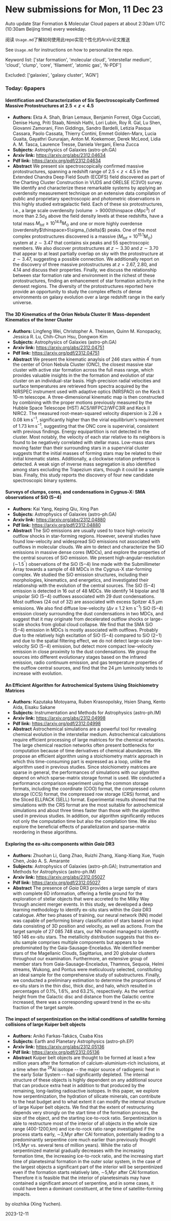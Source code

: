 # New submissions for Mon, 11 Dec 23
Auto update Star Formation & Molecular Cloud papers at about 2:30am UTC (10:30am Beijing time) every weekday.


阅读 `Usage.md`了解如何使用此repo实现个性化的Arxiv论文推送

See `Usage.md` for instructions on how to personalize the repo. 


Keyword list: ['star formation', 'molecular cloud', 'interstellar medium', 'cloud', 'clump', 'core', 'filament', 'atomic gas', 'N-PDF']


Excluded: ['galaxies', 'galaxy cluster', 'AGN']


### Today: 6papers 
#### Identification and Characterization of Six Spectroscopically Confirmed  Massive Protostructures at $2.5<z<4.5$
 - **Authors:** Ekta A. Shah, Brian Lemaux, Benjamin Forrest, Olga Cucciati, Denise Hung, Priti Staab, Nimish Hathi, Lori Lubin, Roy R. Gal, Lu Shen, Giovanni Zamorani, Finn Giddings, Sandro Bardelli, Letizia Pasqua Cassara, Paolo Cassata, Thierry Contini, Emmet Golden-Marx, Lucia Guaita, Gayathri Gururajan, Anton M. Koekemoer, Derek McLeod, Lidia A. M. Tasca, Laurence Tresse, Daniela Vergani, Elena Zucca
 - **Subjects:** Astrophysics of Galaxies (astro-ph.GA)
 - **Arxiv link:** https://arxiv.org/abs/2312.04634
 - **Pdf link:** https://arxiv.org/pdf/2312.04634
 - **Abstract**
 We present six spectroscopically confirmed massive protostructures, spanning a redshift range of $2.5<z<4.5$ in the Extended Chandra Deep Field South (ECDFS) field discovered as part of the Charting Cluster Construction in VUDS and ORELSE (C3VO) survey. We identify and characterize these remarkable systems by applying an overdensity measurement technique on an extensive data compilation of public and proprietary spectroscopic and photometric observations in this highly studied extragalactic field. Each of these six protostructures, i.e., a large scale overdensity (volume $>9000$\thinspace cMpc$^3$) of more than $2.5\sigma_{\delta}$ above the field density levels at these redshifts, have a total mass $M_{tot}\ge10^{14.8}M_\odot$ and one or more highly overdense (overdensity$\thinspace>5\sigma_{\delta}$) peaks. One of the most complex protostructures discovered is a massive ($M_{tot}=10^{15.1}M_\odot$) system at $z\sim3.47$ that contains six peaks and 55 spectroscopic members. We also discover protostructures at $z\sim3.30$ and $z\sim3.70$ that appear to at least partially overlap on sky with the protostructure at $z\sim3.47$, suggesting a possible connection. We additionally report on the discovery of three massive protostructures at $z=2.67$, 2.80, and 4.14 and discuss their properties. Finally, we discuss the relationship between star formation rate and environment in the richest of these protostructures, finding an enhancement of star formation activity in the densest regions. The diversity of the protostructures reported here provide an opportunity to study the complex effects of dense environments on galaxy evolution over a large redshift range in the early universe.
#### The 3D Kinematics of the Orion Nebula Cluster II: Mass-dependent  Kinematics of the Inner Cluster
 - **Authors:** Lingfeng Wei, Christopher A. Theissen, Quinn M. Konopacky, Jessica R. Lu, Chih-Chun Hsu, Dongwon Kim
 - **Subjects:** Astrophysics of Galaxies (astro-ph.GA)
 - **Arxiv link:** https://arxiv.org/abs/2312.04751
 - **Pdf link:** https://arxiv.org/pdf/2312.04751
 - **Abstract**
 We present the kinematic anaylsis of $246$ stars within $4^\prime$ from the center of Orion Nebula Cluster (ONC), the closest massive star cluster with active star formation across the full mass range, which provides valuable insights in the the formation and evolution of star cluster on an individual-star basis. High-precision radial velocities and surface temperatures are retrieved from spectra acquired by the NIRSPEC instrument used with adaptive optics (NIRSPAO) on the Keck II 10-m telescope. A three-dimensional kinematic map is then constructed by combining with the proper motions previously measured by the Hubble Space Telescope (HST) ACS/WFPC2/WFC3IR and Keck II NIRC2. The measured root-mean-squared velocity dispersion is $2.26\pm0.08~\mathrm{km}\,\mathrm{s}^{-1}$, significantly higher than the virial equilibrium's requirement of $1.73~\mathrm{km}\,\mathrm{s}^{-1}$, suggesting that the ONC core is supervirial, consistent with previous findings. Energy equipartition is not detected in the cluster. Most notably, the velocity of each star relative to its neighbors is found to be negatively correlated with stellar mass. Low-mass stars moving faster than their surrounding stars in a supervirial cluster suggests that the initial masses of forming stars may be related to their initial kinematic states. Additionally, a clockwise rotation preference is detected. A weak sign of inverse mass segregation is also identified among stars excluding the Trapezium stars, though it could be a sample bias. Finally, this study reports the discovery of four new candidate spectroscopic binary systems.
#### Surveys of clumps, cores, and condensations in Cygnus-X: SMA  observations of SiO (5$-$4)
 - **Authors:** Kai Yang, Keping Qiu, Xing Pan
 - **Subjects:** Astrophysics of Galaxies (astro-ph.GA)
 - **Arxiv link:** https://arxiv.org/abs/2312.04880
 - **Pdf link:** https://arxiv.org/pdf/2312.04880
 - **Abstract**
 The SiO emissions are usually used to trace high-velocity outflow shocks in star-forming regions. However, several studies have found low-velocity and widespread SiO emissions not associated with outflows in molecular clouds. We aim to detect and characterize the SiO emissions in massive dense cores (MDCs), and explore the properties of the central sources of SiO emission. We present high-angular-resolution ($\sim$1.5$^{\prime\prime}$) observations of the SiO (5$-$4) line made with the Submillimeter Array towards a sample of 48 MDCs in the Cygnus-X star-forming complex. We studied the SiO emission structures, including their morphologies, kinematics, and energetics, and investigated their relationship with the evolution of the central sources. The SiO (5$-$4) emission is detected in 16 out of 48 MDCs. We identify 14 bipolar and 18 unipolar SiO (5$-$4) outflows associated with 29 dust condensations. Most outflows (24 out of 32) are associated with excess Spitzer 4.5 $\mu$m emissions. We also find diffuse low-velocity ($\Delta{v}$ $\le$ 1.2 km s$^{-1}$) SiO (5$-$4) emission closely surrounding the dust condensations in two MDCs, and suggest that it may originate from decelerated outflow shocks or large-scale shocks from global cloud collapse. We find that the SMA SiO (5$-$4) emission in MDCs is mostly associated with outflows. Probably due to the relatively high excitation of SiO (5$-$4) compared to SiO (2$-$1) and due to the spatial filtering effect, we do not detect large-scale low-velocity SiO (5$-$4) emission, but detect more compact low-velocity emission in close proximity to the dust condensations. We group the sources into different evolutionary stages based on the infrared emission, radio continuum emission, and gas temperature properties of the outflow central sources, and find that the 24 $\mu$m luminosity tends to increase with evolution.
#### An Efficient Algorithm for Astrochemical Systems Using Stoichiometry  Matrices
 - **Authors:** Kazutaka Motoyama, Ruben Krasnopolsky, Hsien Shang, Kento Aida, Eisaku Sakane
 - **Subjects:** Instrumentation and Methods for Astrophysics (astro-ph.IM)
 - **Arxiv link:** https://arxiv.org/abs/2312.04998
 - **Pdf link:** https://arxiv.org/pdf/2312.04998
 - **Abstract**
 Astrochemical simulations are a powerful tool for revealing chemical evolution in the interstellar medium. Astrochemical calculations require efficient processing of large matrices for the chemical networks. The large chemical reaction networks often present bottlenecks for computation because of time derivatives of chemical abundances. We propose an efficient algorithm using a stoichiometry matrix approach in which this time-consuming part is expressed as a loop, unlike the algorithm used in previous studies. Since stoichiometry matrices are sparse in general, the performances of simulations with our algorithm depend on which sparse-matrix storage format is used. We conducted a performance comparison experiment using the common storage formats, including the coordinate (COO) format, the compressed column storage (CCS) format, the compressed row storage (CRS) format, and the Sliced ELLPACK (SELL) format. Experimental results showed that the simulations with the CRS format are the most suitable for astrochemical simulations and about three times faster than those with the algorithm used in previous studies. In addition, our algorithm significantly reduces not only the computation time but also the compilation time. We also explore the beneficial effects of parallelization and sparse-matrix reordering in these algorithms.
#### Exploring the ex-situ components within $Gaia$ DR3
 - **Authors:** Zhuohan Li, Gang Zhao, Ruizhi Zhang, Xiang-Xiang Xue, Yuqin Chen, João A. S. Amarante
 - **Subjects:** Astrophysics of Galaxies (astro-ph.GA); Instrumentation and Methods for Astrophysics (astro-ph.IM)
 - **Arxiv link:** https://arxiv.org/abs/2312.05027
 - **Pdf link:** https://arxiv.org/pdf/2312.05027
 - **Abstract**
 The presence of $Gaia$ DR3 provides a large sample of stars with complete 6D information, offering a fertile ground for the exploration of stellar objects that were accreted to the Milky Way through ancient merger events. In this study, we developed a deep learning methodology to identify ex-situ stars within the $Gaia$ DR3 catalogue. After two phases of training, our neural network (NN) model was capable of performing binary classification of stars based on input data consisting of 3D position and velocity, as well as actions. From the target sample of 27 085 748 stars, our NN model managed to identify 160 146 ex-situ stars. The metallicity distribution suggests that this ex-situ sample comprises multiple components but appears to be predominated by the Gaia-Sausage-Enceladus. We identified member stars of the Magellanic Clouds, Sagittarius, and 20 globular clusters throughout our examination. Furthermore, an extensive group of member stars from Gaia-Sausage-Enceladus, Thamnos, Sequoia, Helmi streams, Wukong, and Pontus were meticulously selected, constituting an ideal sample for the comprehensive study of substructures. Finally, we conducted a preliminary estimation to determine the proportions of ex-situ stars in the thin disc, thick disc, and halo, which resulted in percentages of 0.1%, 1.6%, and 63.2%, respectively. As the vertical height from the Galactic disc and distance from the Galactic centre increased, there was a corresponding upward trend in the ex-situ fraction of the target sample.
#### The impact of serpentinization on the initial conditions of satellite  forming collisions of large Kuiper belt objects
 - **Authors:** Anikó Farkas-Takács, Csaba Kiss
 - **Subjects:** Earth and Planetary Astrophysics (astro-ph.EP)
 - **Arxiv link:** https://arxiv.org/abs/2312.05136
 - **Pdf link:** https://arxiv.org/pdf/2312.05136
 - **Abstract**
 Kuiper belt objects are thought to be formed at least a few million years after the formation of calcium-aluminium-rich inclusions, at a time when the $^{26}$Al isotope -- the major source of radiogenic heat in the early Solar System -- had significantly depleted. The internal structure of these objects is highly dependent on any additional source that can produce extra heat in addition to that produced by the remaining, long-lasting radioactive isotopes. In this paper, we explore how serpentinization, the hydration of silicate minerals, can contribute to the heat budget and to what extent it can modify the internal structure of large Kuiper belt objects. We find that the extent of restructuring depends very strongly on the start time of the formation process, the size of the object, and the starting ice-to-rock ratio. Serpentinization is able to restructure most of the interior of all objects in the whole size range (400-1200\,km) and ice-to-rock ratio range investigated if the process starts early, $\sim$3\,Myr after CAI formation, potentially leading to a predominantly serpentine core much earlier than previously thought ($\leq$5\,Myr vs. several tens of million years). While the ratio of serpentinized material gradually decreases with the increasing formation time, the increasing ice-to-rock ratio, and the increasing start time of planetesimal formation in the outer solar system, in the case of the largest objects a significant part of the interior will be serpentinized even if the formation starts relatively late, $\sim$5\,Myr after CAI formation. Therefore it is feasible that the interior of planetesimals may have contained a significant amount of serpentine, and in some cases, it could have been a dominant constituent, at the time of satellite-forming impacts.


by olozhika (Xing Yuchen). 


2023-12-11
